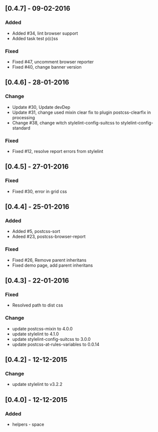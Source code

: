## [0.4.7] - 09-02-2016
### Added 
- Added #34, lint browser support
- Added task test p(c)ss

### Fixed
- Fixed #47, uncomment browser reporter
- Fixed #40, change banner version

## [0.4.6] - 28-01-2016
### Change
- Update #30, Update devDep
- Update #31, change used mixin clear fix to plugin postcss-clearfix in processing
- Change #38, change witch stylelint-config-suitcss to stylelint-config-standard

### Fixed
- Fixed #12, resolve report errors from stylelint

## [0.4.5] - 27-01-2016
### Fixed
- Fixed #30, error in grid css

## [0.4.4] - 25-01-2016
### Added
- Added #5, postcss-sort
- Adeed #23, postcss-browser-report

### Fixed 
- Fixed #26, Remove parent inheritans
- Fixed demo page, add parent inheritans

## [0.4.3] - 22-01-2016
### Fixed 
- Resolved path to dist css

### Change
- update postcss-mixin to 4.0.0
- update stylelint to 4.1.0
- update stylelint-config-suitcss to 3.0.0
- update postcss-at-rules-variables to 0.0.14

## [0.4.2] - 12-12-2015
### Change
- update stylelint to v3.2.2

## [0.4.0] - 12-12-2015
### Added
- helpers - space
